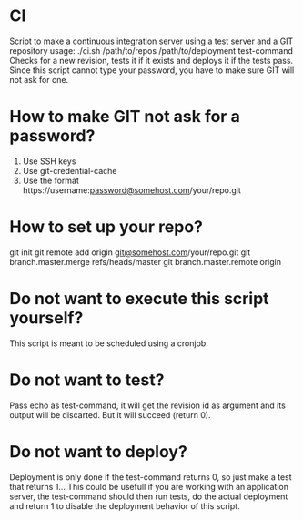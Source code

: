 CI
==

Script to make a continuous integration server using a test server and a GIT repository
usage: ./ci.sh /path/to/repos /path/to/deployment test-command
Checks for a new revision, tests it if it exists and deploys it if the tests pass. Since this script cannot type your password, you have to make sure GIT will not ask for one.


How to make GIT not ask for a password?
=======================================
1. Use SSH keys
2. Use git-credential-cache
3. Use the format https://username:password@somehost.com/your/repo.git


How to set up your repo?
========================

git init
git remote add origin git@somehost.com/your/repo.git
git branch.master.merge refs/heads/master
git branch.master.remote origin


Do not want to execute this script yourself?
============================================

This script is meant to be scheduled using a cronjob.


Do not want to test?
====================

Pass echo as test-command, it will get the revision id as argument and its output will be discarted. But it will succeed (return 0).


Do not want to deploy?
======================

Deployment is only done if the test-command returns 0, so just make a test that returns 1...
This could be usefull if you are working with an application server, the test-command should then run tests, do the actual deployment and return 1 to disable the deployment behavior of this script.
